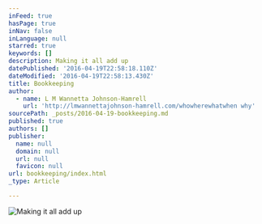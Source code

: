 ```yaml
---
inFeed: true
hasPage: true
inNav: false
inLanguage: null
starred: true
keywords: []
description: Making it all add up
datePublished: '2016-04-19T22:58:18.110Z'
dateModified: '2016-04-19T22:58:13.430Z'
title: Bookkeeping
author:
  - name: L M Wannetta Johnson-Hamrell
    url: 'http://lmwannettajohnson-hamrell.com/whowherewhatwhen why'
sourcePath: _posts/2016-04-19-bookkeeping.md
published: true
authors: []
publisher:
  name: null
  domain: null
  url: null
  favicon: null
url: bookkeeping/index.html
_type: Article

---
```

![Making it all add up](https://the-grid-user-content.s3-us-west-2.amazonaws.com/9d99b7f4-8a84-4119-913d-11f6fd46a98c.jpg)